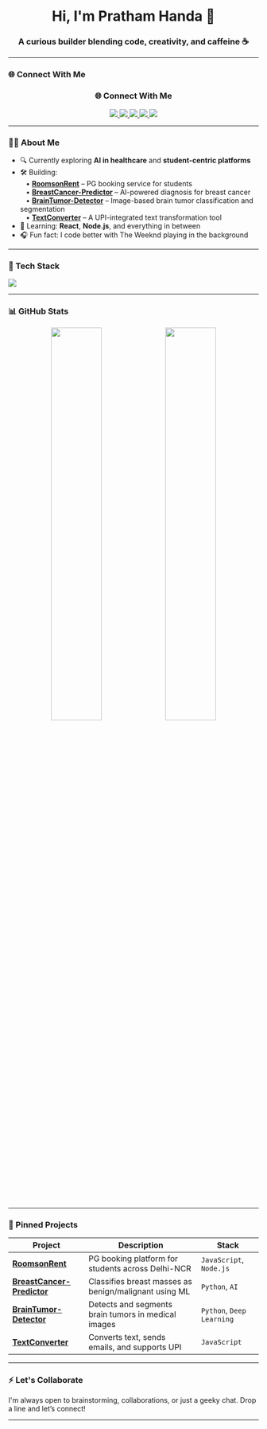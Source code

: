 <h1 align="center">Hi, I'm Pratham Handa 👋</h1>
<h3 align="center">A curious builder blending code, creativity, and caffeine ☕</h3>

---

### 🌐 Connect With Me

<h3 align="center">🌐 Connect With Me</h3>

<p align="center">
  <a href="https://linkedin.com/in/prathamh" target="_blank" title="Connect with me on LinkedIn">
    <img src="https://img.shields.io/badge/LinkedIn-Pratham%20Handa-blue?style=for-the-badge&logo=linkedin&logoColor=white" />
  </a>
  <a href="mailto:prathamhanda10@gmail.com" target="_blank" title="Shoot me an email">
    <img src="https://img.shields.io/badge/Email-D14836?style=for-the-badge&logo=gmail&logoColor=white" />
  </a>
  <a href="https://leetcode.com/prathamhanda/" target="_blank" title="Check out my LeetCode profile">
    <img src="https://img.shields.io/badge/LeetCode-Pratham-orange?style=for-the-badge&logo=leetcode&logoColor=white" />
  </a>
  <a href="https://auth.geeksforgeeks.org/user/prathamh/" target="_blank" title="Visit my GFG profile">
    <img src="https://img.shields.io/badge/GFG-Pratham%20Handa-14a800?style=for-the-badge&logo=geeksforgeeks&logoColor=white" />
  </a>
  <a href="https://codolio.com/profile/prathamhanda" target="_blank" title="My Codolio portfolio">
    <img src="https://img.shields.io/badge/Codolio-Portfolio-6A67FE?style=for-the-badge&logo=codeforces&logoColor=white" />
  </a>
</p>


---


### 👨‍💻 About Me

- 🔍 Currently exploring **AI in healthcare** and **student-centric platforms**
- 🛠️ Building:  
  &nbsp;&nbsp;&nbsp;• [**RoomsonRent**](https://github.com/prathamhanda/roomsonrent) – PG booking service for students  
  &nbsp;&nbsp;&nbsp;• [**BreastCancer-Predictor**](https://github.com/prathamhanda/BreastCancer-Predictor) – AI-powered diagnosis for breast cancer  
  &nbsp;&nbsp;&nbsp;• [**BrainTumor-Detector**](https://github.com/prathamhanda/BrainTumor-Detector) – Image-based brain tumor classification and segmentation  
  &nbsp;&nbsp;&nbsp;• [**TextConverter**](https://github.com/prathamhanda/TextConverter) – A UPI-integrated text transformation tool
- 🧠 Learning: **React**, **Node.js**, and everything in between
- 🎧 Fun fact: I code better with The Weeknd playing in the background

---

### 🧰 Tech Stack

<p align="left">
  <img src="https://skillicons.dev/icons?i=js,react,nodejs,html,css,cpp,python,mysql,firebase,bootstrap,bash" />
</p>

---

### 📊 GitHub Stats

<p align="center">
  <img src="https://github-readme-stats.vercel.app/api?username=prathamhanda&show_icons=true&theme=tokyonight" width="45%" />
  <img src="https://github-readme-stats.vercel.app/api/top-langs/?username=prathamhanda&layout=compact&theme=tokyonight" width="45%" />
</p>

---

### 📌 Pinned Projects

| Project | Description | Stack |
|--------|-------------|-------|
| [**RoomsonRent**](https://github.com/prathamhanda/roomsonrent) | PG booking platform for students across Delhi-NCR | `JavaScript`, `Node.js` |
| [**BreastCancer-Predictor**](https://github.com/prathamhanda/BreastCancer-Predictor) | Classifies breast masses as benign/malignant using ML | `Python`, `AI` |
| [**BrainTumor-Detector**](https://github.com/prathamhanda/BrainTumor-Detector) | Detects and segments brain tumors in medical images | `Python`, `Deep Learning` |
| [**TextConverter**](https://github.com/prathamhanda/TextConverter) | Converts text, sends emails, and supports UPI | `JavaScript` |

---

### ⚡ Let's Collaborate
I'm always open to brainstorming, collaborations, or just a geeky chat. Drop a line and let’s connect!

---

